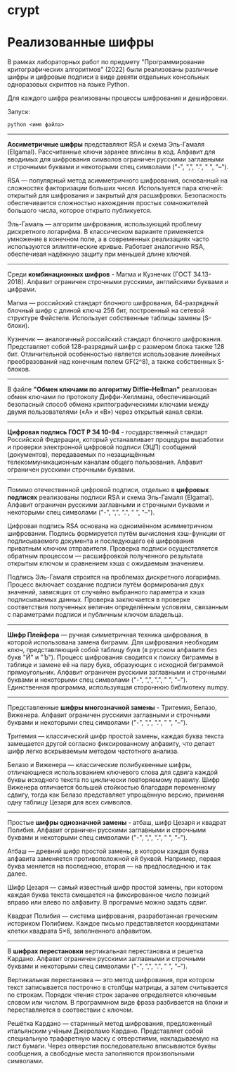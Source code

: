 # crypt
<h1>Реализованные шифры</h1>

В рамках лабораторных работ по предмету "Программирование критографических алгоритмов" (2022) были реализованы различные шифры и цифровые подписи в виде девяти отдельных консольных одноразовых скриптов на языке Python.

Для каждого шифра реализованы процессы шифрования и дешифровки.

Запуск:
```
python <имя файла>
```
______
<b>Ассиметричные шифры</b> представляют RSA и схема Эль-Гамаля (Elgamal). Рассчитанные ключи заранее вписаны в код. Алфавит для вводимых для шифрования символов ограничен русскими заглавными и строчными буквами и некоторыми спец символами ("-", ",", ".", " ", "–"). 

RSA — популярный метод асимметричного шифрования, основанный на сложностях факторизации больших чисел. Используется пара ключей: открытый для шифрования и закрытый для расшифровки. Безопасность обеспечивается сложностью нахождения простых сомножителей большого числа, которое открыто публикуется.

Эль-Гамаль — алгоритм шифрования, использующий проблему дискретного логарифма. В классическом варианте применяется умножение в конечном поле, а в современных реализациях часто используются эллиптические кривые. Работает аналогично RSA, обеспечивая надёжную защиту при меньшей длине ключей.
______
Среди <b>комбинационных шифров</b> - Магма и Кузнечик (ГОСТ 34.13-2018). Алфавит ограничен строчными русскими, английскими буквами и цифрами.

Магма — российский стандарт блочного шифрования, 64-разрядный блочный шифр с длиной ключа 256 бит, построенный на сетевой структуре Фейстеля. Использует собственные таблицы замены (S-блоки).

Кузнечик — аналогичный российский стандарт блочного шифрования. Представляет собой 128-разрядный шифр с размером блока также 128 бит. Отличительной особенностью является использование линейных преобразований над конечным полем GF(2^8), а также собственных S-блоков.
______
В файле <b>"Обмен ключами по алгоритму Diffie–Hellman"</b> реализован обмен ключами по протоколу Диффи-Хеллмана, обеспечивающий безопасный способ обмена криптографическими ключами между двумя пользователями («A» и «B») через открытый канал связи.
______
<b>Цифровая подпись ГОСТ Р 34 10-94</b> - государственный стандарт Российской Федерации, который устанавливает процедуры выработки и проверки электронной цифровой подписи (ЭЦП) сообщений (документов), передаваемых по незащищённым телекоммуникационным каналам общего пользования. Алфавит ограничен русскими строчными буквами.
______
Помимо отечественной цифровой подписи, отдельно в <b>цифровых подписях</b> реализованы подписи RSA и схема Эль-Гамаля (Elgamal). Алфавит ограничен русскими заглавными и строчными буквами и некоторыми спец символами ("-", ",", ".", " ", "–").

Цифровая подпись RSA основана на одноимённом асимметричном шифровании. Подпись формируется путём вычисления хэш-функции от подписываемого документа и последующего её шифрования приватным ключом отправителя. Проверка подписи осуществляется обратным процессом — расшифровкой полученного результата открытым ключом и сравнением хэша с ожидаемым значением.

Подпись Эль-Гамаля строится на проблемах дискретного логарифма. Процесс включает создание подписи путём формирования двух значений, зависящих от случайно выбранного параметра и хэша подписываемых данных. Проверка заключается в проверке соответствия полученных величин определённым условиям, связанным с параметрами подписи и публичным ключом владельца.
______
<b>Шифр Плейфера</b> — ручная симметричная техника шифрования, в которой использована замена биграмм. Для шифрования необходим ключ, представляющий собой таблицу букв (в русском алфавите без букв "Й" и "Ъ"). Процесс шифрования сводится к поиску биграммы в таблице и замене её на пару букв, образующих с исходной биграммой прямоугольник. Алфавит ограничен русскими заглавными и строчными буквами и некоторыми спец символами ("-", ",", ".", " ", "–"). Единственная программа, используящая стороннюю библиотеку numpy.
______
Представленные <b>шифры многозначной замены</b> - Тритемия, Белазо, Виженера. Алфавит ограничен русскими заглавными и строчными буквами и некоторыми спец символами ("-", ",", ".", " ", "–").

Тритемия — классический шифр простой замены, каждая буква текста замещается другой согласно фиксированному алфавиту, что делает шифр легко вскрываемым методом частотного анализа.

Белазо и Виженера — классические полибуквенные шифры, отличающиеся использованием ключевого слова для сдвига каждой буквы исходного текста по циклически повторяемому правилу. Шифр Виженера отличается большей стойкостью благодаря переменному сдвигу, тогда как Белазо представляет упрощённую версию, применяя одну таблицу Цезаря для всех символов.
______
Простые <b>шифры однозначной замены</b> - атбаш, шифр Цезаря и квадрат Полибия. Алфавит ограничен русскими заглавными и строчными буквами и некоторыми спец символами ("-", ",", ".", " ", "–").

Атбаш — древний шифр простой замены, в котором каждая буква алфавита заменяется противоположной ей буквой. Например, первая буква меняется на последнюю, вторая — на предпоследнюю и так далее.

Шифр Цезаря — самый известный шифр простой замены, при котором каждая буква текста смещается на фиксированное число позиций вправо или влево по алфавиту. В программе можно задать сдвиг.

Квадрат Полибия — система шифрования, разработанная греческим историком Полибием. Каждое письмо представляется координатами клетки квадрата 5×6, заполненного алфавитом.
______
В <b>шифрах перестановки</b> вертикальная перестановка и решетка Кардано. Алфавит ограничен русскими заглавными и строчными буквами и некоторыми спец символами ("-", ",", ".", " ", "–"). 

Вертикальная перестановка — это метод шифрования, при котором текст записывается построчно в столбцы матрицы, а затем считывается по строкам. Порядок чтения строк заранее определяется ключевым словом или числом. В программном виде фраза разбивается на блоки и переставляется в соотвествии с ключом.

Решётка Кардано — старинный метод шифрования, предложенный итальянским учёным Джероламо Кардано. Представляет собой специальную трафаретную маску с отверстиями, накладываемую на лист бумаги. Через отверстия последовательно вписываются буквы сообщения, а свободные места заполняются произвольными символами. 
